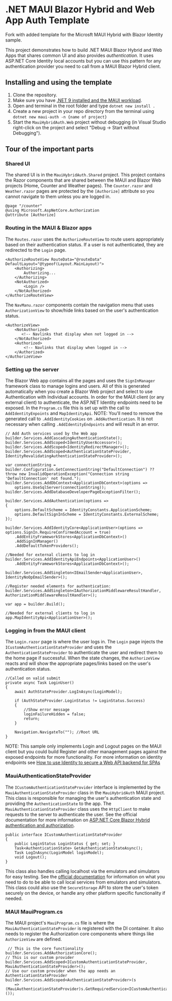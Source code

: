 # .NET MAUI Blazor Hybrid and Web App Auth Template
Fork with added template for the Microsft MAUI Hybrid with Blazor Identity sample.

This project demonstrates how to build .NET MAUI Blazor Hybrid and Web Apps that shares common UI and also provides *authentication*. It uses ASP.NET Core Identity local accounts but you can use this pattern for any authentication provider you need to call from a MAUI Blazor Hybrid client.

## Installing and using the template
1. Clone the repository.
1. Make sure you have [.NET 9 installed and the MAUI workload](https://learn.microsoft.com/en-us/dotnet/maui/get-started/installation?view=net-maui-9.0&tabs=vswin).
1. Open and terminal in the root folder and type ```dotnet new install .```
1. Create a new project in your repo directory from the terminal using ```dotnet new maui-auth -n {name of project}```
1. Start the `MauiHybridAuth.Web` project without debugging (in Visual Studio right-click on the project and select "Debug -> Start without Debugging").

## Tour of the important parts
### Shared UI 
The shared UI is in the `MauiHybridAuth.Shared` project. This project contains the Razor components that are shared between the MAUI and Blazor Web projects (Home, Counter and Weather pages). The `Counter.razor` and `Weather.razor` pages are protected by the `[Authorize]` attribute so you cannot navigate to them unless you are logged in. 

```code
@page "/counter"
@using Microsoft.AspNetCore.Authorization
@attribute [Authorize]
```
### Routing in the MAUI & Blazor apps
The `Routes.razor` uses the `AuthorizeRouteView` to route users appropriately based on their authentication status. If a user is not authenticated, they are redirected to the `Login` page. 

```code
<AuthorizeRouteView RouteData="@routeData" DefaultLayout="@typeof(Layout.MainLayout)">
    <Authorizing>
        Authorizing...
    </Authorizing>
    <NotAuthorized>
        <Login />
    </NotAuthorized>
</AuthorizeRouteView>  
```

The `NavManu.razor` components contain the navigation menu that uses `AuthorizationView` to show/hide links based on the user's authentication status.

```code
<AuthorizeView>
    <NotAuthorized>
       <!-- Navlinks that display when not logged in -->    
    </NotAuthorized>
    <Authorized>
        <!-- Navlinks that display when logged in -->    
    </Authorized>               
</AuthorizeView>
```
### Setting up the server
The Blazor Web app contains all the pages and uses the `SignInManager` framework class to manage logins and users. All of this is generated automatically when you create a Blazor Web project and select to use Authentication with Individual accounts. In order for the MAUI client (or any external client) to authenticate, the ASP.NET Identity endpoints need to be exposed. In the `Program.cs` file this is set up with the call to `AddIdentityEnpoints` and `MapIdentityApi`. NOTE: You'll need to remove the generated call to `.AddIdentityCookies` on `.AddAuthentication`. It is not necessary when calling `.AddIdentityEndpoints` and will result in an error. 

```code
// Add Auth services used by the Web app
builder.Services.AddCascadingAuthenticationState();
builder.Services.AddScoped<IdentityUserAccessor>();
builder.Services.AddScoped<IdentityRedirectManager>();
builder.Services.AddScoped<AuthenticationStateProvider, IdentityRevalidatingAuthenticationStateProvider>();

var connectionString = builder.Configuration.GetConnectionString("DefaultConnection") ?? throw new InvalidOperationException("Connection string 'DefaultConnection' not found.");
builder.Services.AddDbContext<ApplicationDbContext>(options =>
    options.UseSqlServer(connectionString));
builder.Services.AddDatabaseDeveloperPageExceptionFilter();

builder.Services.AddAuthentication(options =>
{
    options.DefaultScheme = IdentityConstants.ApplicationScheme;
    options.DefaultSignInScheme = IdentityConstants.ExternalScheme;
});
 
builder.Services.AddIdentityCore<ApplicationUser>(options => options.SignIn.RequireConfirmedAccount = true)
    .AddEntityFrameworkStores<ApplicationDbContext>()
    .AddSignInManager()
    .AddDefaultTokenProviders();

//Needed for external clients to log in
builder.Services.AddIdentityApiEndpoints<ApplicationUser>()
    .AddEntityFrameworkStores<ApplicationDbContext>();

builder.Services.AddSingleton<IEmailSender<ApplicationUser>, IdentityNoOpEmailSender>();

//Register needed elements for authentication:
builder.Services.AddSingleton<IAuthorizationMiddlewareResultHandler, AuthorizationMiddlewareResultHandler>();

var app = builder.Build();

//Needed for external clients to log in
app.MapIdentityApi<ApplicationUser>();
```
### Logging in from the MAUI client
The `Login.razor` page is where the user logs in. The `Login` page injects the `ICustomAuthenticationStateProvider` and uses the `AuthenticationStateProvider` to authenticate the user and redirect them to the home page if successful. When the state changes, the `AuthorizeView` reacts and will show the appropriate pages/links based on the user's authentication status.

```code
//Called on valid submit
private async Task LoginUser()
{
    await AuthStateProvider.LogInAsync(LoginModel);

    if (AuthStateProvider.LoginStatus != LoginStatus.Success)
    {
        //Show error message
        loginFailureHidden = false;
        return;
    }        
        
    Navigation.NavigateTo(""); //Root URL
}
```
NOTE: This sample only implements Login and Logout pages on the MAUI client but you could build Register and other management pages against the exposed endpoints for more functionality. For more information on identity endpoints see [How to use Identity to secure a Web API backend for SPAs](https://learn.microsoft.com/en-us/aspnet/core/security/authentication/identity-api-authorization)

### MauiAuthenticationStateProvider
The `ICustomAuthenticationStateProvider` interface is implemented by the `MauiAuthenticationStateProvider` class in the `MauiHybridAuth` MAUI project. This class is responsible for managing the user's authentication state and providing the `AuthenticationState` to the app. The `MauiAuthenticationStateProvider` class uses the `HttpClient` to make requests to the server to authenticate the user. See the official documentation for more information on [ASP.NET Core Blazor Hybrid authentication and authorization](https://learn.microsoft.com/en-us/aspnet/core/blazor/hybrid/security/?view=aspnetcore-8.0&pivots=maui).

```code
public interface ICustomAuthenticationStateProvider 
{
    public LoginStatus LoginStatus { get; set; }
    Task<AuthenticationState> GetAuthenticationStateAsync();
    Task LogInAsync(LoginModel loginModel);
    void Logout();
}
```
This class also handles calling localhost via the emulators and simulators for easy testing. See the [official documentation](https://learn.microsoft.com/dotnet/maui/data-cloud/local-web-services) for information on what you need to do to be able to call local services from emulators and simulators. This class could also use the `SecureStorage` API to store the user's token securely on the device, or handle any other platform specific functionality if needed.

### MAUI MauiProgram.cs
The MAUI project's `MauiProgram.cs` file is where the `MauiAuthenticationStateProvider` is registered with the DI container. It also needs to register the Authorization core components where things like `AuthorizeView` are defined.

```code
 // This is the core functionality
builder.Services.AddAuthorizationCore();
// This is our custom provider
builder.Services.AddScoped<ICustomAuthenticationStateProvider, MauiAuthenticationStateProvider>();
// Use our custom provider when the app needs an AuthenticationStateProvider
builder.Services.AddScoped<AuthenticationStateProvider>(s 
    => (MauiAuthenticationStateProvider)s.GetRequiredService<ICustomAuthenticationStateProvider>());
```
